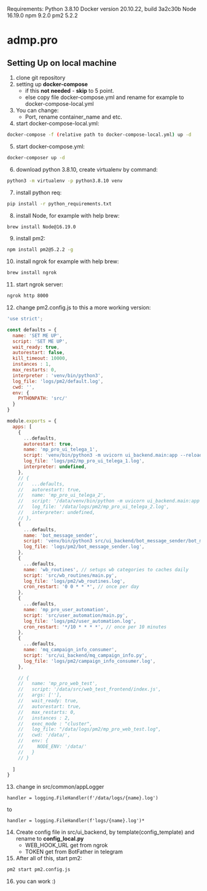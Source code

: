 
Requirements:
Python 3.8.10
Docker version 20.10.22, build 3a2c30b
Node 16.19.0
npm 9.2.0
pm2 5.2.2

# admp.pro
## Setting Up on local machine

1. clone git repository
2. setting up **docker-compose**
    - if this **not** **needed** - **skip** to 5 point. 
    - else copy file docker-compose.yml and rename for example to docker-compose-local.yml
3. You can change: 
    - Port, rename container_name and etc.
4. start docker-compose-local.yml: 
```bash
docker-compose -f (relative path to docker-compose-local.yml) up -d
```
5. start docker-compose.yml: 
```bash
docker-composer up -d
```
6. download python 3.8.10, create virtualenv by command: 
```bash
python3 -m virtualenv -p python3.8.10 venv
```
7. install python req: 
```bash
pip install -r python_requirements.txt
```
8. install Node, for example with help brew: 
```bash
brew install Node@16.19.0
```
9. install pm2: 
```bash
npm install pm2@5.2.2 -g
```
10. install ngrok for example with help brew: 
```bash
brew install ngrok
```
11. start ngrok server: 
```bash
ngrok http 8000
```
12. change pm2.config.js to this a more working version:

```js
'use strict';

const defaults = {
  name: 'SET ME UP',
  script: 'SET ME UP',
  wait_ready: true, 
  autorestart: false,
  kill_timeout: 10000,
  instances : 1,
  max_restarts: 0,
  interpreter : 'venv/bin/python3',
  log_file: 'logs/pm2/default.log',
  cwd: '',
  env: {
    PYTHONPATH: 'src/'
  }
}

module.exports = {
  apps: [
    {
      ...defaults,
      autorestart: true,
      name: 'mp_pro_ui_telega_1',
      script: 'venv/bin/python3 -m uvicorn ui_backend.main:app --reload',
      log_file: 'logs/pm2/mp_pro_ui_telega_1.log',
      interpreter: undefined,
    },
    // {
    //   ...defaults,
    //   autorestart: true,
    //   name: 'mp_pro_ui_telega_2',
    //   script: '/data/venv/bin/python -m uvicorn ui_backend.main:app --reload',
    //   log_file: '/data/logs/pm2/mp_pro_ui_telega_2.log',
    //   interpreter: undefined,
    // },
    {
      ...defaults,
      name: 'bot_message_sender',
      script: 'venv/bin/python3 src/ui_backend/bot_message_sender/bot_message_sender.py',
      log_file: 'logs/pm2/bot_message_sender.log',
    },
    {
      ...defaults,
      name: 'wb_routines', // setups wb categories to caches daily
      script: 'src/wb_routines/main.py',
      log_file: 'logs/pm2/wb_routines.log',
      cron_restart: '0 0 * * *', // once per day
    },
    {
      ...defaults,
      name: 'mp_pro_user_automation',
      script: 'src/user_automation/main.py',
      log_file: 'logs/pm2/user_automation.log',
      cron_restart: '*/10 * * * *', // once per 10 minutes
    },
    {
      ...defaults,
      name: 'mq_campaign_info_consumer',
      script: 'src/ui_backend/mq_campaign_info.py',
      log_file: 'logs/pm2/campaign_info_consumer.log',
    },

    // {
    //   name: 'mp_pro_web_test',
    //   script: '/data/src/web_test_frontend/index.js',
    //   args: [''],
    //   wait_ready: true,
    //   autorestart: true,
    //   max_restarts: 0,
    //   instances : 2,
    //   exec_mode : "cluster",
    //   log_file: "/data/logs/pm2/mp_pro_web_test.log",
    //   cwd: '/data/',
    //   env: {
    //     NODE_ENV: '/data/'
    //   }
    // }
    
  ]
}
```
13. change in src/common/appLogger 
```
handler = logging.FileHandler(f'/data/logs/{name}.log')
```
to
```
handler = logging.FileHandler(f'logs/{name}.log')*  
```
14. Create config file in src/ui_backend, by template(config_template) and rename to **config_local.py**
    - WEB_HOOK_URL get from ngrok
    - TOKEN get from BotFather in telegram
15. After all of this, start pm2: 
```bash
pm2 start pm2.config.js
```
16. you can work :)
